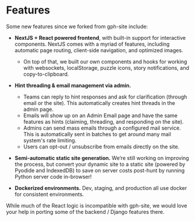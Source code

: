 # Features

Some new features since we forked from gph-site include:

- **NextJS + React powered frontend**, with built-in support for interactive components.
  NextJS comes with a myriad of features, including automatic page routing, client-side
  navigation, and optimized images.

  - On top of that, we built our own components and hooks for working with websockets,
    localStorage, puzzle icons, story notifications, and copy-to-clipboard.

- **Hint threading & email management via admin.**

  - Teams can reply to hint responses and ask for clarification (through email or the site).
    This automatically creates hint threads in the admin page.
  - Emails will show up on an Admin Email page and have the same features as hints
    (claiming, threading, and responding on the site).
  - Admins can send mass emails through a configured mail service. This is automatically
    sent in batches to get around many mail system's rate limiting.
  - Users can opt-out / unsubscribe from emails directly on the site.

- **Semi-automatic static site generation.** We’re still working on improving the process,
  but convert your dynamic site to a static site (powered by Pyodide and IndexedDB)
  to save on server costs post-hunt by running Python server code in-browser!

- **Dockerized environments.** Dev, staging, and production all use docker for consistent environments.

While much of the React logic is incompatible with gph-site, we would love your help
in porting some of the backend / Django features there.
